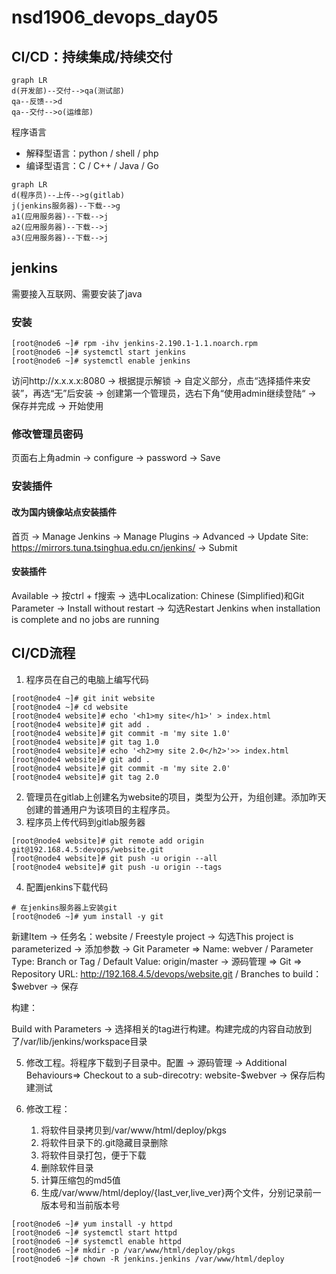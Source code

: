 # nsd1906_devops_day05

## CI/CD：持续集成/持续交付

```mermaid
graph LR
d(开发部)--交付-->qa(测试部)
qa--反馈-->d
qa--交付-->o(运维部)
```

程序语言

- 解释型语言：python / shell / php
- 编译型语言：C / C++ / Java / Go

```mermaid
graph LR
d(程序员)--上传-->g(gitlab)
j(jenkins服务器)--下载-->g
a1(应用服务器)--下载-->j
a2(应用服务器)--下载-->j
a3(应用服务器)--下载-->j
```

## jenkins

需要接入互联网、需要安装了java

### 安装

```shell
[root@node6 ~]# rpm -ihv jenkins-2.190.1-1.1.noarch.rpm 
[root@node6 ~]# systemctl start jenkins
[root@node6 ~]# systemctl enable jenkins
```

访问http://x.x.x.x:8080 -> 根据提示解锁 -> 自定义部分，点击“选择插件来安装”，再选“无”后安装 -> 创建第一个管理员，选右下角“使用admin继续登陆“ -> 保存并完成 -> 开始使用

### 修改管理员密码

页面右上角admin -> configure -> password -> Save

### 安装插件

#### 改为国内镜像站点安装插件

首页 -> Manage Jenkins -> Manage Plugins -> Advanced -> Update Site: https://mirrors.tuna.tsinghua.edu.cn/jenkins/ -> Submit

#### 安装插件

Available -> 按ctrl + f搜索 -> 选中Localization: Chinese (Simplified)和Git Parameter -> Install without restart -> 勾选Restart Jenkins when installation is complete and no jobs are running



## CI/CD流程

1. 程序员在自己的电脑上编写代码

```shell
[root@node4 ~]# git init website
[root@node4 ~]# cd website
[root@node4 website]# echo '<h1>my site</h1>' > index.html
[root@node4 website]# git add .
[root@node4 website]# git commit -m 'my site 1.0'
[root@node4 website]# git tag 1.0
[root@node4 website]# echo '<h2>my site 2.0</h2>'>> index.html 
[root@node4 website]# git add .
[root@node4 website]# git commit -m 'my site 2.0'
[root@node4 website]# git tag 2.0
```

2. 管理员在gitlab上创建名为website的项目，类型为公开，为组创建。添加昨天创建的普通用户为该项目的主程序员。
3. 程序员上传代码到gitlab服务器

```shell
[root@node4 website]# git remote add origin git@192.168.4.5:devops/website.git
[root@node4 website]# git push -u origin --all
[root@node4 website]# git push -u origin --tags
```

4. 配置jenkins下载代码

```shell
# 在jenkins服务器上安装git
[root@node6 ~]# yum install -y git
```

新建Item -> 任务名：website / Freestyle project -> 勾选This project is parameterized -> 添加参数 -> Git Parameter => Name: webver / Parameter Type: Branch or Tag  / Default Value: origin/master -> 源码管理 => Git => Repository URL: http://192.168.4.5/devops/website.git / Branches to build：$webver -> 保存

构建：

Build with Parameters -> 选择相关的tag进行构建。构建完成的内容自动放到了/var/lib/jenkins/workspace目录

5. 修改工程。将程序下载到子目录中。配置 -> 源码管理 -> Additional Behaviours=> Checkout to a sub-direcotry:  website-$webver -> 保存后构建测试

6. 修改工程：
   1. 将软件目录拷贝到/var/www/html/deploy/pkgs
   2. 将软件目录下的.git隐藏目录删除
   3. 将软件目录打包，便于下载
   4. 删除软件目录
   5. 计算压缩包的md5值
   6. 生成/var/www/html/deploy/{last_ver,live_ver}两个文件，分别记录前一版本号和当前版本号

```shell
[root@node6 ~]# yum install -y httpd
[root@node6 ~]# systemctl start httpd
[root@node6 ~]# systemctl enable httpd
[root@node6 ~]# mkdir -p /var/www/html/deploy/pkgs
[root@node6 ~]# chown -R jenkins.jenkins /var/www/html/deploy

```












